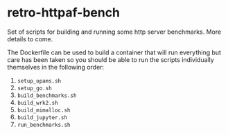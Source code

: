 # retro-httpaf-bench

Set of scripts for building and running some http server benchmarks. More details to come.

The Dockerfile can be used to build a container that will run everything but care has been taken so you should be able to run the scripts individually themselves in the following order:

1. `setup_opams.sh`
1. `setup_go.sh`
1. `build_benchmarks.sh`
1. `build_wrk2.sh`
1. `build_mimalloc.sh`
1. `build_jupyter.sh`
1. `run_benchmarks.sh`
